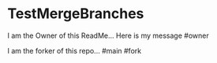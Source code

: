 # TestMergeBranches

I am the Owner of this ReadMe... Here is my message #owner

I am the forker of this repo... #main #fork
